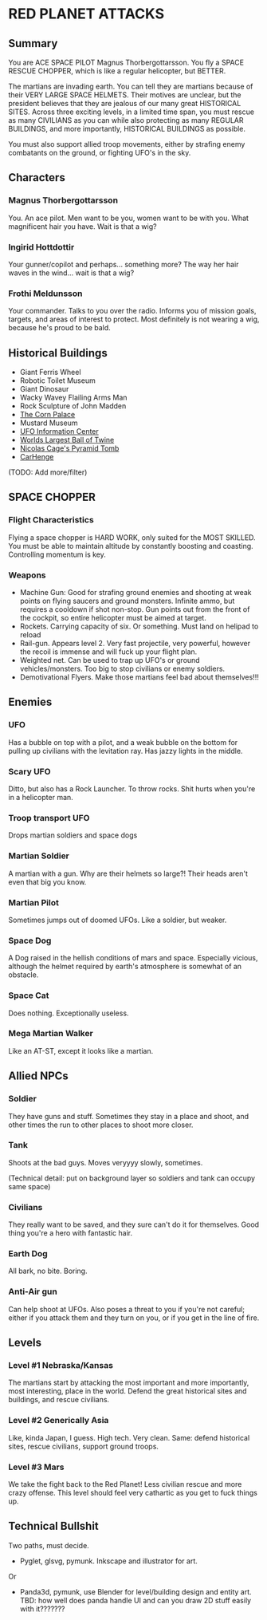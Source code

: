 # RED PLANET ATTACKS

## Summary

You are ACE SPACE PILOT Magnus Thorbergottarsson. You fly a SPACE RESCUE CHOPPER, which is like a regular helicopter, but BETTER. 

The martians are invading earth. You can tell they are martians because of their VERY LARGE SPACE HELMETS. Their motives are unclear, but the president believes that they are jealous of our many great HISTORICAL SITES. Across three exciting levels, in a limited time span, you must rescue as many CIVILIANS as you can while also protecting as many REGULAR BUILDINGS, and more importantly, HISTORICAL BUILDINGS as possible.

You must also support allied troop movements, either by strafing enemy combatants on the ground, or fighting UFO's in the sky.

## Characters

### Magnus Thorbergottarsson

You. An ace pilot. Men want to be you, women want to be with you. What magnificent hair you have. Wait is that a wig?

### Ingirid Hottdottir

Your gunner/copilot and perhaps... something more? The way her hair waves in the wind... wait is that a wig?

### Frothi Meldunsson

Your commander. Talks to you over the radio. Informs you of mission goals, targets, and areas of interest to protect. Most definitely is not wearing a wig, because he's proud to be bald.

## Historical Buildings

- Giant Ferris Wheel
- Robotic Toilet Museum
- Giant Dinosaur
- Wacky Wavey Flailing Arms Man
- Rock Sculpture of John Madden
- [The Corn Palace](https://www.theactivetimes.com/travel/38-most-bizarre-tourist-attractions-america/slide-6)
- Mustard Museum
- [UFO Information Center](https://www.theactivetimes.com/travel/38-most-bizarre-tourist-attractions-america/slide-16)
- [Worlds Largest Ball of Twine](https://www.theactivetimes.com/travel/38-most-bizarre-tourist-attractions-america/slide-19)
- [Nicolas Cage's Pyramid Tomb](https://www.theactivetimes.com/travel/38-most-bizarre-tourist-attractions-america/slide-20)
- [CarHenge](https://www.theactivetimes.com/travel/38-most-bizarre-tourist-attractions-america/slide-25)

(TODO: Add more/filter)

## SPACE CHOPPER

### Flight Characteristics

Flying a space chopper is HARD WORK, only suited for the MOST SKILLED. You must be able to maintain altitude by constantly boosting and coasting. Controlling momentum is key. 

### Weapons

- Machine Gun: Good for strafing ground enemies and shooting at weak points on flying saucers and ground monsters. Infinite ammo, but requires a cooldown if shot non-stop. Gun points out from the front of the cockpit, so entire helicopter must be aimed at target. 
- Rockets. Carrying capacity of six. Or something. Must land on helipad to reload
- Rail-gun. Appears level 2. Very fast projectile, very powerful, however the recoil is immense and will fuck up your flight plan.
- Weighted net. Can be used to trap up UFO's or ground vehicles/monsters. Too big to stop civilians or enemy soldiers.
- Demotivational Flyers. Make those martians feel bad about themselves!!!

## Enemies

### UFO

Has a bubble on top with a pilot, and a weak bubble on the bottom for pulling up civilians with the levitation ray. Has jazzy lights in the middle. 

### Scary UFO

Ditto, but also has a Rock Launcher. To throw rocks. Shit hurts when you're in a helicopter man.

### Troop transport UFO

Drops martian soldiers and space dogs

### Martian Soldier

A martian with a gun. Why are their helmets so large?! Their heads aren't even that big you know.

### Martian Pilot

Sometimes jumps out of doomed UFOs. Like a soldier, but weaker. 

### Space Dog

A Dog raised in the hellish conditions of mars and space. Especially vicious, although the helmet required by earth's atmosphere is somewhat of an obstacle.

### Space Cat

Does nothing. Exceptionally useless.

### Mega Martian Walker

Like an AT-ST, except it looks like a martian. 

## Allied NPCs

### Soldier

They have guns and stuff. Sometimes they stay in a place and shoot, and other times the run to other places to shoot more closer.

### Tank

Shoots at the bad guys. Moves veryyyy slowly, sometimes.

(Technical detail: put on background layer so soldiers and tank can occupy same space)

### Civilians

They really want to be saved, and they sure can't do it for themselves. Good thing you're a hero with fantastic hair.

### Earth Dog

All bark, no bite. Boring.

### Anti-Air gun

Can help shoot at UFOs. Also poses a threat to you if you're not careful; either if you attack them and they turn on you, or if you get in the line of fire. 

## Levels

### Level #1 Nebraska/Kansas

The martians start by attacking the most important and more importantly, most interesting, place in the world. Defend the great historical sites and buildings, and rescue civilians.

### Level #2 Generically Asia

Like, kinda Japan, I guess. High tech. Very clean. Same: defend historical sites, rescue civilians, support ground troops.

### Level #3 Mars

We take the fight back to the Red Planet! Less civilian rescue and more crazy offense. This level should feel very cathartic as you get to fuck things up.

## Technical Bullshit

Two paths, must decide.

* Pyglet, glsvg, pymunk. Inkscape and illustrator for art. 

Or

* Panda3d, pymunk, use Blender for level/building design and entity art. TBD: how well does panda handle UI and can you draw 2D stuff easily with it???????
